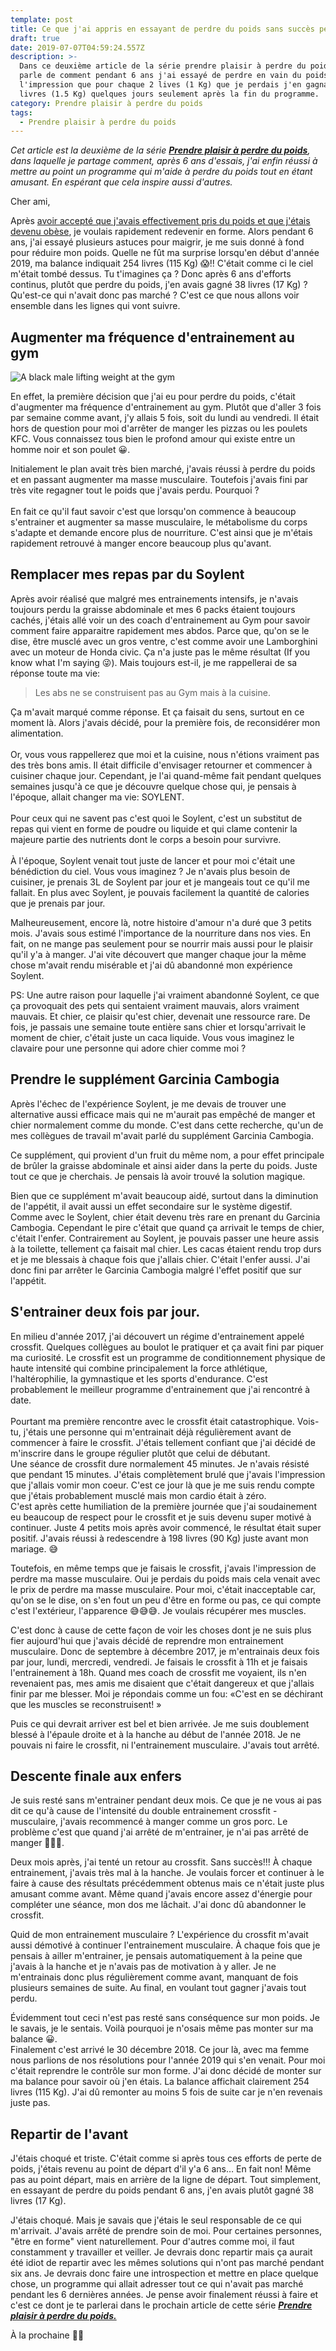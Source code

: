 ```yaml
---
template: post
title: Ce que j'ai appris en essayant de perdre du poids sans succès pendant 6 ans.
draft: true
date: 2019-07-07T04:59:24.557Z
description: >-
  Dans ce deuxième article de la série prendre plaisir à perdre du poids, je
  parle de comment pendant 6 ans j'ai essayé de perdre en vain du poids. J'avais
  l'impression que pour chaque 2 lives (1 Kg) que je perdais j'en gagnais 3
  livres (1.5 Kg) quelques jours seulement après la fin du programme.
category: Prendre plaisir à perdre du poids
tags:
  - Prendre plaisir à perdre du poids
---
```

_Cet article est la deuxième de la série [**Prendre plaisir à perdre du poids**](https://www.didia.me/category/prendre-plaisir-a-perdre-du-poids/), dans laquelle je partage comment, après 6 ans d'essais, j'ai enfin réussi à mettre au point un programme qui m'aide à perdre du poids tout en étant amusant. En espérant que cela inspire aussi d'autres._

Cher ami,

Après [avoir accepté que j'avais effectivement pris du poids et que j'étais devenu obèse](/comment-je-suis-devenu-obese), je voulais rapidement redevenir en forme. Alors pendant 6 ans, j'ai essayé plusieurs astuces pour maigrir, je me suis donné à fond pour réduire mon poids. Quelle ne fût ma surprise lorsqu'en début d'année 2019, ma balance indiquait 254 livres (115 Kg) 😱!! C'était comme ci le ciel m'était tombé dessus. Tu t'imagines ça ? Donc après 6 ans d'efforts continus, plutôt que perdre du poids, j'en avais gagné 38 livres (17 Kg) ? Qu'est-ce qui n'avait donc pas marché ? C'est ce que nous allons voir ensemble dans les lignes qui vont suivre.

## Augmenter ma fréquence d'entrainement au gym

![A black male lifting weight at the gym](/media/didia-lifting-weight.jpg "Entrain de m'entrainer.")

En effet, la première décision que j'ai eu pour perdre du poids, c'était d'augmenter ma fréquence d'entrainement au gym. Plutôt que d'aller 3 fois par semaine comme avant, j'y allais 5 fois, soit du lundi au vendredi. Il était hors de question pour moi d'arrêter de manger les pizzas ou les poulets KFC. Vous connaissez tous bien le profond amour qui existe entre un homme noir et son poulet 😀.

Initialement le plan avait très bien marché, j'avais réussi à perdre du poids et en passant augmenter ma masse musculaire. Toutefois j'avais fini par très vite regagner tout le poids que j'avais perdu. Pourquoi ?\
\
En fait ce qu'il faut savoir c'est que lorsqu'on commence à beaucoup s'entrainer et augmenter sa masse musculaire, le métabolisme du corps s'adapte et demande encore plus de nourriture. C'est ainsi que je m'étais rapidement retrouvé à manger encore beaucoup plus qu'avant.

## Remplacer mes repas par du Soylent

Après avoir réalisé que malgré mes entrainements intensifs, je n'avais toujours perdu la graisse abdominale et mes 6 packs étaient toujours cachés, j'étais allé voir un des coach d'entrainement au Gym pour savoir comment faire apparaitre rapidement mes abdos. Parce que, qu'on se le dise, être musclé avec un gros ventre, c'est comme avoir une Lamborghini avec un moteur de Honda civic. Ça n'a juste pas le même résultat (If you know what I'm saying 😜). Mais toujours est-il, je me rappellerai de sa réponse toute ma vie:

> Les abs ne se construisent pas au Gym mais à la cuisine.

Ça m'avait marqué comme réponse. Et ça faisait du sens, surtout en ce moment là. Alors j'avais décidé, pour la première fois, de reconsidérer mon alimentation.\
\
Or, vous vous rappellerez que moi et la cuisine, nous n'étions vraiment pas des très bons amis. Il était difficile d'envisager retourner et commencer à cuisiner chaque jour.  Cependant, je l'ai quand-même fait pendant quelques semaines jusqu'à ce que je découvre quelque chose qui, je pensais à l'époque, allait changer ma vie: SOYLENT.\
\
Pour ceux qui ne savent pas c'est quoi le Soylent, c'est un substitut de repas qui vient en forme de poudre ou liquide et qui clame contenir la majeure partie des nutrients dont le corps a besoin pour survivre.\
\
À l'époque, Soylent venait tout juste de lancer et pour moi c'était une bénédiction du ciel. Vous vous imaginez ? Je n'avais plus besoin de cuisiner, je prenais 3L de Soylent par jour et je mangeais tout ce qu'il me fallait. En plus avec Soylent, je pouvais facilement la quantité de calories que je prenais par jour.

Malheureusement, encore là, notre histoire d'amour n'a duré que 3 petits mois. J'avais sous estimé l'importance de la nourriture dans nos vies. En fait, on ne mange pas seulement pour se nourrir mais aussi pour le plaisir qu'il y'a à manger. J'ai vite découvert que manger chaque jour la même chose m'avait rendu misérable et j'ai dû abandonné mon expérience Soylent.

PS: Une autre raison pour laquelle j'ai vraiment abandonné Soylent, ce que ça provoquait des pets qui sentaient vraiment mauvais, alors vraiment mauvais. Et chier, ce plaisir qu'est chier, devenait une ressource rare. De fois, je passais une semaine toute entière sans chier et lorsqu'arrivait le moment de chier, c'était juste un caca liquide. Vous vous imaginez le clavaire pour une personne qui adore chier comme moi ?

## Prendre le supplément Garcinia Cambogia

Après l'échec de l'expérience Soylent, je me devais de trouver une alternative aussi efficace mais qui ne m'aurait pas empêché de manger et chier normalement comme du monde. C'est dans cette recherche, qu'un de mes collègues de travail m'avait parlé du supplément Garcinia Cambogia.

Ce supplément, qui provient d'un fruit du même nom, a pour effet principale de brûler la graisse abdominale et ainsi aider dans la perte du poids. Juste tout ce que je cherchais. Je pensais là avoir trouvé la solution magique.

Bien que ce supplément m'avait beaucoup aidé, surtout dans la diminution de l'appétit, il avait aussi un effet secondaire sur le système digestif. Comme avec le Soylent, chier était devenu très rare en prenant du Garcinia Cambogia. Cependant le pire c'était que quand ça arrivait le temps de chier, c'était l'enfer. Contrairement au Soylent, je pouvais passer une heure assis à la toilette, tellement ça faisait mal chier. Les cacas étaient rendu trop durs et je me blessais à chaque fois que j'allais chier. C'était l'enfer aussi. J'ai donc fini par arrêter le Garcinia Cambogia malgré l'effet positif que sur l'appétit.

## S'entrainer deux fois par jour.

En milieu d'année 2017, j'ai découvert un régime d'entrainement appelé crossfit. Quelques collègues au boulot le pratiquer et ça avait fini par piquer ma curiosité. Le crossfit est un programme de conditionnement physique de haute intensité qui combine principalement la force athlétique, l'haltérophilie, la gymnastique et les sports d'endurance. C'est probablement le meilleur programme d'entrainement que j'ai rencontré à date.\
\
Pourtant ma première rencontre avec le crossfit était catastrophique. Vois-tu, j'étais une personne qui m'entrainait déjà régulièrement avant de commencer à faire le crossfit. J'étais tellement confiant que j'ai décidé de m'inscrire dans le groupe régulier plutôt que celui de débutant. \
Une séance de crossfit dure normalement 45 minutes. Je n'avais résisté que pendant 15 minutes. J'étais complètement brulé que j'avais l'impression que j'allais vomir mon coeur. C'est ce jour là que je me suis rendu compte que j'étais probablement musclé mais mon cardio était à zéro. \
C'est après cette humiliation de la première journée que j'ai soudainement eu beaucoup de respect pour le crossfit et je suis devenu super motivé à continuer. Juste 4 petits mois après avoir commencé, le résultat était super positif. J'avais réussi à redescendre à 198 livres (90 Kg) juste avant mon mariage. 😅 

Toutefois, en même temps que je faisais le crossfit, j'avais l'impression de perdre ma masse musculaire. Oui je perdais du poids mais cela venait avec le prix de perdre ma masse musculaire. Pour moi, c'était inacceptable car, qu'on se le dise, on s'en fout un peu d'être en forme ou pas, ce qui compte c'est l'extérieur, l'apparence 😅😅😅. Je voulais récupérer mes muscles.

C'est donc à cause de cette façon de voir les choses dont je ne suis plus fier aujourd'hui que j'avais décidé de reprendre mon entrainement musculaire. Donc de septembre à décembre 2017, je m'entrainais deux fois par jour, lundi, mercredi, vendredi. Je faisais le crossfit à 11h et je faisais l'entrainement à 18h. Quand mes coach de crossfit me voyaient, ils n'en revenaient pas, mes amis me disaient que c'était dangereux et que j'allais finir par me blesser. Moi je répondais comme un fou: «C'est en se déchirant que les muscles se reconstruisent! »

Puis ce qui devrait arriver est bel et bien arrivée. Je me suis doublement blessé à l'épaule droite et à la hanche au début de l'année 2018. Je ne pouvais ni faire le crossfit, ni l'entrainement musculaire. J'avais tout arrêté.

## Descente finale aux enfers

Je suis resté sans m'entrainer pendant deux mois. Ce que je ne vous ai pas dit ce qu'à cause de l'intensité du double entrainement crossfit - musculaire, j'avais recommencé à manger comme un gros porc. Le problème c'est que quand j'ai arrêté de m'entrainer, je n'ai pas arrêté de manger 🤦🏾‍♂️. 

Deux mois après, j'ai tenté un retour au crossfit. Sans succès!!! À chaque entrainement, j'avais très mal à la hanche. Je voulais forcer et continuer à le faire à cause des résultats précédemment obtenus mais ce n'était juste plus amusant comme avant. Même quand j'avais encore assez d'énergie pour compléter une séance, mon dos me lâchait. J'ai donc dû abandonner le crossfit.

Quid de mon entrainement musculaire ?  L'expérience du crossfit m'avait aussi démotivé à continuer l'entrainement musculaire. À chaque fois que je pensais à ailler m'entrainer, je pensais automatiquement à la peine que j'avais à la hanche et je n'avais pas de motivation à y aller. Je ne m'entrainais donc plus régulièrement comme avant, manquant de fois plusieurs semaines de suite. Au final, en voulant tout gagner j'avais tout perdu. 

Évidemment tout ceci n'est pas resté sans conséquence sur mon poids. Je le savais, je le sentais. Voilà pourquoi je n'osais même pas monter sur ma balance 😀. \
Finalement c'est arrivé le 30 décembre 2018. Ce jour là, avec ma femme nous parlions de nos résolutions pour l'année 2019 qui s'en venait. Pour moi c'était reprendre le contrôle sur mon forme. J'ai donc décidé de monter sur ma balance pour savoir où j'en étais. La balance affichait clairement 254 livres (115 Kg). J'ai dû remonter au moins 5 fois de suite car je n'en revenais juste pas. 

## Repartir de l'avant

J'étais choqué et triste. C'était comme si après tous ces efforts de perte de poids, j'étais revenu au point de départ d'il y'a 6 ans… En fait non! Même pas au point départ, mais en arrière de la ligne de départ. Tout simplement, en essayant de perdre du poids pendant 6 ans, j'en avais plutôt gagné 38 livres (17 Kg). 

J'étais choqué. Mais je savais que j'étais le seul responsable de ce qui m'arrivait. J'avais arrêté de prendre soin de moi. Pour certaines personnes, "être en forme" vient naturellement. Pour d'autres comme moi, il faut constamment y travailler et veiller. Je devrais donc repartir mais ça aurait été idiot de repartir avec les mêmes solutions qui n'ont pas marché pendant six ans. Je devrais donc faire une introspection et mettre en place quelque chose, un programme qui allait adresser tout ce qui n'avait pas marché pendant les 6 dernières années. Je pense avoir finalement réussi à faire et c'est ce dont je te parlerai dans le prochain article de cette série [**_Prendre plaisir à perdre du poids._**](https://www.didia.me/category/prendre-plaisir-a-perdre-du-poids/)

À la prochaine ✌🏾
